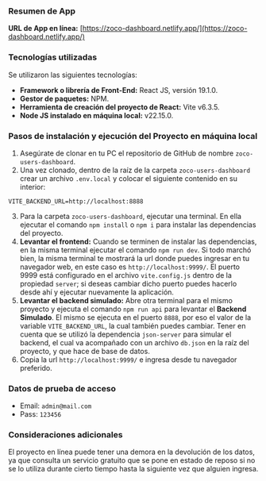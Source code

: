 ### Resumen de App

**URL de App en línea:** [https://zoco-dashboard.netlify.app/](https://zoco-dashboard.netlify.app/)

### Tecnologías utilizadas

Se utilizaron las siguientes tecnologías:

- **Framework o librería de Front-End:** React JS, versión 19.1.0.
- **Gestor de paquetes:** NPM.
- **Herramienta de creación del proyecto de React:** Vite v6.3.5.
- **Node JS instalado en máquina local:** v22.15.0.

### Pasos de instalación y ejecución del Proyecto en máquina local

1. Asegúrate de clonar en tu PC el repositorio de GitHub de nombre `zoco-users-dashboard`.
2. Una vez clonado, dentro de la raíz de la carpeta `zoco-users-dashboard` crear un archivo `.env.local` y colocar el siguiente contenido en su interior:

```
VITE_BACKEND_URL=http://localhost:8888
```

3. Para la carpeta `zoco-users-dashboard`, ejecutar una terminal. En ella ejecutar el comando `npm install` o `npm i` para instalar las dependencias del proyecto.
4. **Levantar el frontend:** Cuando se terminen de instalar las dependencias, en la misma terminal ejecutar el comando `npm run dev`. Si todo marchó bien, la misma terminal te mostrará la url donde puedes ingresar en tu navegador web, en este caso es `http://localhost:9999/`. El puerto 9999 está configurado en el archivo `vite.config.js` dentro de la propiedad `server`; si deseas cambiar dicho puerto puedes hacerlo desde ahí y ejecutar nuevamente la aplicación.
5. **Levantar el backend simulado:** Abre otra terminal para el mismo proyecto y ejecuta el comando `npm run api` para levantar el **Backend Simulado**. El mismo se ejecuta en el puerto `8888`, por eso el valor de la variable `VITE_BACKEND_URL`, la cual también puedes cambiar. Tener en cuenta que se utilizó la dependencia `json-server` para simular el backend, el cual va acompañado con un archivo `db.json` en la raíz del proyecto, y que hace de base de datos.
6. Copia la url `http://localhost:9999/` e ingresa desde tu navegador preferido.

### Datos de prueba de acceso

- Email: `admin@mail.com`
- Pass: `123456`

### Consideraciones adicionales

El proyecto en línea puede tener una demora en la devolución de los datos, ya que consulta un servicio gratuito que se pone en estado de reposo si no se lo utiliza durante cierto tiempo hasta la siguiente vez que alguien ingresa.
